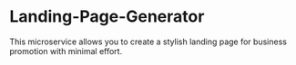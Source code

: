 # Landing-Page-Generator
This microservice allows you to create a stylish landing page for business promotion with minimal effort.
